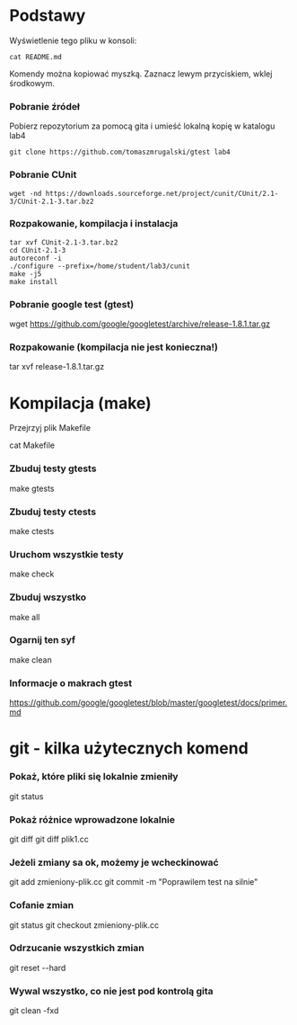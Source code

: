 # Podstawy

Wyświetlenie tego pliku w konsoli:

```console
cat README.md
```

Komendy można kopiować myszką. Zaznacz lewym przyciskiem, wklej środkowym.

### Pobranie źródeł

Pobierz repozytorium za pomocą gita i umieść lokalną kopię w katalogu lab4

```console
git clone https://github.com/tomaszmrugalski/gtest lab4
```

### Pobranie CUnit

```console
wget -nd https://downloads.sourceforge.net/project/cunit/CUnit/2.1-3/CUnit-2.1-3.tar.bz2
```

### Rozpakowanie, kompilacja i instalacja

```console
tar xvf CUnit-2.1-3.tar.bz2
cd CUnit-2.1-3
autoreconf -i
./configure --prefix=/home/student/lab3/cunit
make -j5
make install
```

### Pobranie google test (gtest)

wget https://github.com/google/googletest/archive/release-1.8.1.tar.gz

### Rozpakowanie (kompilacja nie jest konieczna!)

tar xvf release-1.8.1.tar.gz

# Kompilacja (make)

Przejrzyj plik Makefile

cat Makefile

### Zbuduj testy gtests

make gtests

### Zbuduj testy ctests

make ctests

### Uruchom wszystkie testy

make check

### Zbuduj wszystko
make all

### Ogarnij ten syf
make clean

### Informacje o makrach gtest
https://github.com/google/googletest/blob/master/googletest/docs/primer.md

# git - kilka użytecznych komend

### Pokaż, które pliki się lokalnie zmieniły
git status

### Pokaż różnice wprowadzone lokalnie
git diff
git diff plik1.cc

### Jeżeli zmiany sa ok, możemy je wcheckinować
git add zmieniony-plik.cc
git commit -m "Poprawilem test na silnie"

### Cofanie zmian
git status
git checkout zmieniony-plik.cc

### Odrzucanie wszystkich zmian

git reset --hard

### Wywal wszystko, co nie jest pod kontrolą gita
git clean -fxd
